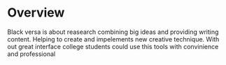 # Overview

Black versa is about reasearch combining big ideas and providing writing content. Helping to create and impelements new creative technique. With out great interface college students could use this tools with convinience and professional
